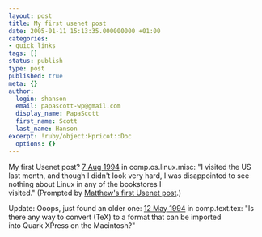 ```yaml
---
layout: post
title: My first usenet post
date: 2005-01-11 15:13:35.000000000 +01:00
categories:
- quick links
tags: []
status: publish
type: post
published: true
meta: {}
author:
  login: shanson
  email: papascott-wp@gmail.com
  display_name: PapaScott
  first_name: Scott
  last_name: Hanson
excerpt: !ruby/object:Hpricot::Doc
  options: {}
---
```

<p>My first Usenet post? <a href="http://groups-beta.google.com/group/comp.os.linux.misc/browse_thread/thread/e0e4373238dd1943/7e5952ed4a4ba576?q=kirby.isys.net&_done=%2Fgroups%3Fq%3Dkirby.isys.net%26num%3D100%26hl%3Den%26lr%3D%26output%3Dsearch%26&_doneTitle=Back+to+Search&&d#7e5952ed4a4ba576">7 Aug 1994</a> in comp.os.linux.misc: "I visited the US last month, and though I didn't look very hard, I was disappointed to see nothing about Linux in any of the bookstores I<br />
visited." (Prompted by <a href="http://www.silentpenguin.com/archives/2005/01/a_message_from.html" title="The Silent Penguin: October 31st. 1990">Matthew's first Usenet post</a>.) </p>
<p>Update: Ooops, just found an older one: <a href="http://groups-beta.google.com/group/comp.text.tex/browse_thread/thread/e132a8a9a3555480/4b4c409ed030c62e">12 May 1994</a> in comp.text.tex: "Is there any way to convert (TeX) to a format that can be imported<br />
into Quark XPress on the Macintosh?"</p>
